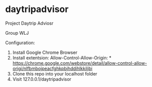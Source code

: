 # daytripadvisor
Project Daytrip Adviosr

Group WLJ

Configuration:
  1. Install Google Chrome Browser
  2. Install extentsion: Allow-Control-Allow-Origin: * 
     https://chrome.google.com/webstore/detail/allow-control-allow-origi/nlfbmbojpeacfghkpbjhddihlkkiljbi
  3. Clone this repo into your localhost folder
  4. Visit 127.0.0.1/daytripadvisor
